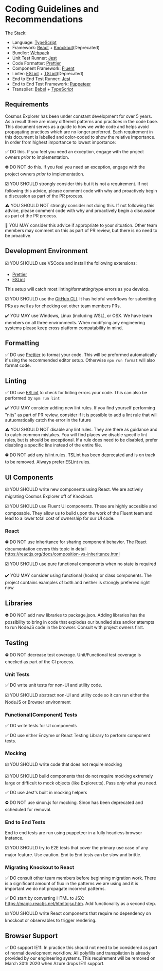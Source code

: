 # Coding Guidelines and Recommendations

The Stack:

- Language: [TypeScript](https://www.typescriptlang.org/)
- Framework: [React](https://reactjs.org/) + [Knockout](https://knockoutjs.com/)(Deprecated)
- Bundler: [Webpack](https://webpack.js.org/)
- Unit Test Runner: [Jest](https://jestjs.io/)
- Code Formatter: [Prettier](https://prettier.io/)
- Component Framework: [Fluent](https://developer.microsoft.com/en-us/fluentui#/)
- Linter: [ESLint](https://eslint.org/) + [TSLint](https://palantir.github.io/tslint/)(Deprecated)
- End to End Test Runner: [Jest](https://jestjs.io/)
- End to End Test Framework: [Puppeteer](https://developers.google.com/web/tools/puppeteer)
- Transpiler: [Babel](https://babeljs.io/) + [TypeScript](https://www.typescriptlang.org/)

## Requirements

Cosmos Explorer has been under constant development for over 5 years. As a result there are many different patterns and practices in the code base. This document serves as a guide to how we write code and helps avoid propagating practices which are no longer preferred. Each requirement in this document is labelled and color-coded to show the relative importance. In order from highest importance to lowest importance:

✅ DO this. If you feel you need an exception, engage with the project owners _prior_ to implementation.

⛔️ DO NOT do this. If you feel you need an exception, engage with the project owners _prior_ to implementation.

☑️ YOU SHOULD strongly consider this but it is not a requirement. If not following this advice, please comment code with why and proactively begin a discussion as part of the PR process.

⚠️ YOU SHOULD NOT strongly consider not doing this. If not following this advice, please comment code with why and proactively begin a discussion as part of the PR process.

💭 YOU MAY consider this advice if appropriate to your situation. Other team members may comment on this as part of PR review, but there is no need to be proactive.

## Development Environment

☑️ YOU SHOULD use VSCode and install the following extensions:

- [Prettier](https://marketplace.visualstudio.com/items?itemName=esbenp.prettier-vscode)
- [ESLint](https://marketplace.visualstudio.com/items?itemName=dbaeumer.vscode-eslint)

This setup will catch most linting/formatting/type errors as you develop.

☑️ YOU SHOULD use the [GitHub CLI](https://cli.github.com/). It has helpful workflows for submitting PRs as well as for checking out other team members PRs.

✔️ YOU MAY use Windows, Linux (including WSL), or OSX. We have team members on all three environments. When modifying any engineering systems please keep cross platform compatability in mind.

## Formatting

✅ DO use [Prettier](https://prettier.io/) to format your code. This will be preformed automatically if using the recommended editor setup. Otherwise `npm run format` will also format code.

## Linting

✅ DO use [ESLint](https://eslint.org/) to check for linting errors your code. This can also be performed by `npm run lint`

✔️ YOU MAY consider adding new lint rules. If you find yourself performing "nits" as part of PR review, consider if it is possible to add a lint rule that will autuomatically catch the error in the future

⚠️ YOU SHOULD NOT disable any lint rules. They are there as guidance and to catch common mistakes. You will find places we disable specific lint rules, but is should be exceptional. If a rule does need to be disabled, prefer disabling a specific line instead of the entire file.

⛔️ DO NOT add any tslint rules. TSLint has been deprecated and is on track to be removed. Always prefer ESLint rules.

## UI Components

☑️ YOU SHOULD write new components using React. We are actively migrating Cosmos Explorer off of Knockout.

☑️ YOU SHOULD use Fluent UI components. These are highly accesible and composable. They allow us to build upon the work of the Fluent team and lead to a lower total cost of ownership for our UI code.

### React

⛔️ DO NOT use inheritance for sharing component behavior. The React documentation covers this topic in detail https://reactjs.org/docs/composition-vs-inheritance.html

☑️ YOU SHOULD use pure functional components when no state is required

✔️ YOU MAY consider using functional (hooks) or class components. The project contains examples of both and neither is strongly preferred right now.

## Libraries

⛔️ DO NOT add new libraries to package.json. Adding libraries has the possibility to bring in code that explodes our bundled size and/or attempts to run NodeJS code in the browser. Consult with project owners first.

## Testing

⛔️ DO NOT decrease test coverage. Unit/Functional test coverage is checked as part of the CI process.

### Unit Tests

✅ DO write unit tests for non-UI and utility code.

☑️ YOU SHOULD abstract non-UI and utility code so it can run either the NodeJS or Browser environment

### Functional(Component) Tests

✅ DO write tests for UI components

✅ DO use either Enzyme or React Testing Library to perform component tests.

### Mocking

☑️ YOU SHOULD write code that does not require mocking

☑️ YOU SHOULD build components that do not require mocking extremely large or difficult to mock objects (like Explorer.ts). Pass _only_ what you need.

✅ DO use Jest's built in mocking helpers

⛔️ DO NOT use sinon.js for mocking. Sinon has been deprecated and scheduled for removal.

### End to End Tests

End to end tests are run using puppeteer in a fully headless browser instance.

☑️ YOU SHOULD try to E2E tests that cover the primary use case of any major feature. Use caution. End to End tests can be slow and brittle.

### Migrating Knockout to React

✅ DO consult other team members before beginning migration work. There is a significant amount of flux in the patterns we are using and it is important we do not propagate incorrect patterns.

✅ DO start by converting HTML to JSX: https://magic.reactjs.net/htmltojsx.htm. Add functionality as a second step.

☑️ YOU SHOULD write React components that require no dependency on knockout or observables to trigger rendering.

## Browser Support

✅ DO support IE11. In practice this should not need to be considered as part of normal development workflow. All polyfills and transpilation is already provided by our engineering systems. This requirement will be removed on March 30th 2020 when Azure drops IE11 support.

